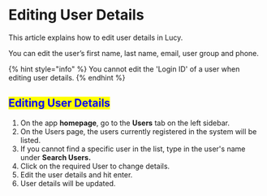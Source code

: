 # Editing User Details

This article explains how to edit user details in Lucy.

You can edit the user’s first name, last name, email, user group and phone.

{% hint style="info" %}
You cannot edit the 'Login ID' of a user when editing user details.
{% endhint %}

## <mark style="color:blue;">Editing User Details</mark>

1. On the app **homepage**, go to the **Users** tab on the left sidebar.
2. On the Users page, the users currently registered in the system will be listed.
3. If you cannot find a specific user in the list, type in the user's name under **Search Users.**
4. Click on the required User to change details.
5. Edit the user details and hit enter.
6. User details will be updated.
